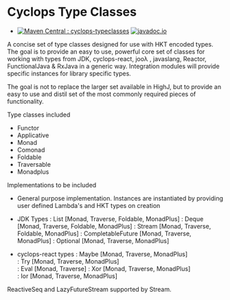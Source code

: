 # Cyclops Type Classes


* [![Maven Central : cyclops-typeclasses](https://maven-badges.herokuapp.com/maven-central/com.aol.cyclops/cyclops-typeclassess/badge.svg)](https://maven-badges.herokuapp.com/maven-central/com.aol.cyclops/cyclops-typeclassess)   [![javadoc.io](https://javadocio-badges.herokuapp.com/com.aol.cyclops/cyclops-typeclasses/badge.svg)](https://javadocio-badges.herokuapp.com/com.aol.cyclops/cyclops-typeclasses)


A concise set of type classes designed for use with HKT encoded types. The goal is to provide an easy to use, powerful core set of classes for working with types from JDK, cyclops-react, jooλ , javaslang, Reactor, FunctionalJava & RxJava in a generic way. Integration modules will provide specific instances for library specific types.

The goal is not to replace the larger set available in HighJ, but to provide an easy to use and distil set of the most commonly required pieces of functionality.


Type classes included

* Functor
* Applicative
* Monad
* Comonad
* Foldable
* Traversable
* Monadplus

Implementations to be included

* General purpose implementation. Instances are instantiated by providing user defined Lambda's and HKT types on creation

* JDK Types : List [Monad, Traverse, Foldable, MonadPlus]
			: Deque [Monad, Traverse, Foldable, MonadPlus]
			: Stream [Monad, Traverse, Foldable, MonadPlus]
			: CompletableFuture [Monad, Traverse, MonadPlus]
			: Optional [Monad, Traverse, MonadPlus]
           
            
* cyclops-react types  : Maybe [Monad, Traverse,  MonadPlus]   
                       : Try [Monad, Traverse,  MonadPlus]  
                       : Eval [Monad, Traverse]
				       : Xor [Monad, Traverse, MonadPlus]   
				       : Ior [Monad, Traverse, MonadPlus]   

ReactiveSeq and LazyFutureStream supported by Stream.                                
            
            
